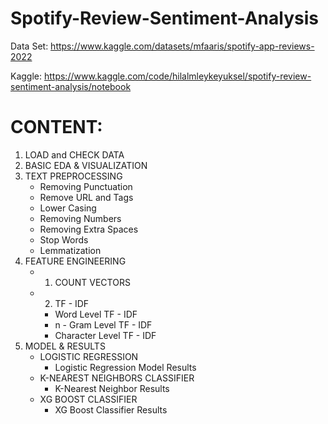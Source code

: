 # Spotify-Review-Sentiment-Analysis

Data Set: https://www.kaggle.com/datasets/mfaaris/spotify-app-reviews-2022


Kaggle: https://www.kaggle.com/code/hilalmleykeyuksel/spotify-review-sentiment-analysis/notebook

      
# **CONTENT:**

1. LOAD and CHECK DATA
1. BASIC EDA & VISUALIZATION
1. TEXT PREPROCESSING
    * Removing Punctuation
    * Remove URL and Tags
    * Lower Casing
    * Removing Numbers
    * Removing Extra Spaces
    * Stop Words
    * Lemmatization
1. FEATURE ENGINEERING
    * 1) COUNT VECTORS
    * 2) TF - IDF
        * Word Level TF - IDF
        * n - Gram Level TF - IDF
        * Character Level TF - IDF
1. MODEL & RESULTS
    * LOGISTIC REGRESSION
        * Logistic Regression Model Results
    * K-NEAREST NEIGHBORS CLASSIFIER
        * K-Nearest Neighbor Results
    * XG BOOST CLASSIFIER
        * XG Boost Classifier Results

